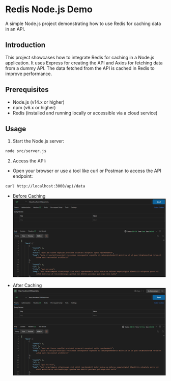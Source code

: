 # Redis Node.js Demo

A simple Node.js project demonstrating how to use Redis for caching data in an API.

## Introduction

This project showcases how to integrate Redis for caching in a Node.js application. It uses Express for creating the API and Axios for fetching data from a dummy API. The data fetched from the API is cached in Redis to improve performance.

## Prerequisites

- Node.js (v14.x or higher)
- npm (v6.x or higher)
- Redis (installed and running locally or accessible via a cloud service)

## Usage

1. Start the Node.js server:

```bash
node src/server.js
```

2. Access the API:

- Open your browser or use a tool like curl or Postman to access the API endpoint:

```bash
curl http://localhost:3000/api/data
```

- Before Caching
  ![alt text](clip1.png)
  
- After Caching
  ![alt text](clip2.png)
